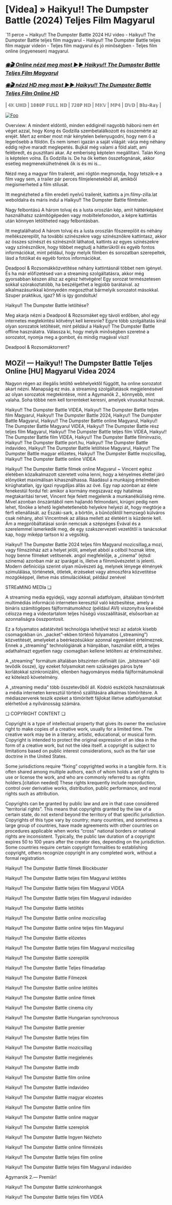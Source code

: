 <h1 tabindex="-1" class="heading-element" dir="auto">[Videa] » Haikyu!! The Dumpster Battle (2024) Teljes Film Magyarul</h1>

`11 perce ~ Haikyu!! The Dumpster Battle 2024 HU video - Haikyu!! The Dumpster Battle teljes film magyarul - Haikyu!! The Dumpster Battle teljes film magyar videón - Teljes film magyarul és jó minőségben - Teljes film online (ingyenesen) magyarul.

<b><i><h3> <a href="https://dmov.fun/hu/movie/1012201/haikyu-the-dumpster-battle-gityub" rel="nofollow">◉🎬 Online nézd meg most ►► Haikyu!! The Dumpster Battle Teljes Film Magyarul</a></b></i></h>

<b><i><h> <a href="https://dmov.fun/hu/movie/1012201/haikyu-the-dumpster-battle-gityub" rel="nofollow">◉🎬 nézd HD meg most ►► Haikyu!! The Dumpster Battle Teljes Film Online HD</a></b></i></h3>

| 𝟜𝕂 𝕌ℍ𝔻 | 𝟙𝟘𝟠𝟘ℙ 𝔽𝕌𝕃𝕃 ℍ𝔻 | 𝟟𝟚𝟘ℙ ℍ𝔻 | 𝕄𝕂𝕍 | 𝕄ℙ𝟜 | 𝔻𝕍𝔻 | 𝔹𝕝𝕦-ℝ𝕒𝕪 |

<a href="https://dmov.fun/hu/movie/1012201/haikyu-the-dumpster-battle-gityub" rel="nofollow"><img src="https://camo.githubusercontent.com/917e6ed5c302499242165dcc02bdbce85c075fd21b35918eb9c0b771855261b8/68747470733a2f2f7374617469632e7769787374617469632e636f6d2f6d656469612f6232343966395f61646163386637306662336634356238383639313639366337376465313866337e6d76322e676966" alt="Foo" style="max-width: 100%;"></a>

Overview: A mindent eldöntő, minden eddiginél nagyobb háború nem ért véget azzal, hogy Kong és Godzilla szembetalálkozott és összemérte az erejét. Mert az ember most már kénytelen belenyugodni, hogy nem ő a legerősebb a földön. És nem ismeri igazán a saját világát: várja még néhány eddig rejtve maradt meglepetés. Bujkál még valami a föld alatt, ami felébredt, és pusztítani akar. Az emberiség képtelen megállítani. Talán Kong is képtelen volna. És Godzilla is. De ha ők ketten összefognának, akkor esetleg megmenekülhetnének ők is és mi is…

Nézd meg a magyar film trailerét, ami rögtön megmondja, hogy tetszik-e a film vagy sem, a trailer pár perces filmjelenetekből áll, amikből megismerheted a film stílusát.

Itt megnézheted a film eredeti nyelvű trailerét, kattints a jm.filmy-zilla.lat weboldalra és máris indul a Haikyu!! The Dumpster Battle filmtrailer.

Nagy felbontású A három tolvaj és a lusta oroszlán kép, amit háttérképként használhatsz számítógépeden vagy mobiltelefonodon, a képre kattintás után könnyen letöltheted nagy felbontásban.

Itt megtalálhatod A három tolvaj és a lusta oroszlán főszereplőit és néhány mellékszereplőt, ha további színészekre vagy színésznőkre kattintasz, akkor az összes színészt és színésznőt láthatod, kattints az egyes színészekre vagy színésznőkre, hogy többet megtudj a hátterükről és egyéb fontos információkat, mint például, hogy melyik filmben és sorozatban szerepeltek, lásd a fotóikat és egyéb fontos információkat.

Deadpool & Rozsomákközvetítése néhány kattintásnál többet nem igényel. És ha már előfizetésed van a streaming szolgáltatásra, akkor még gyorsabban készen állsz az egész hétvégére! Egy sorozat természetesen sokkal szórakoztatóbb, ha beszélgethet a legjobb barátaival. az alkalmazásunkkal könnyedén megoszthat bármelyik sorozatot másokkal. Szuper praktikus, igaz? Mi is így gondoltuk!

Haikyu!! The Dumpster Battle letöltése?

Meg akarja nézni a Deadpool & Rozsomáket egy távoli erdőben, ahol egy internetes megtekintési kötvényt kell keresnie? Egyre több szolgáltatás kínál olyan sorozatok letöltését, mint például a Haikyu!! The Dumpster Battle offline használatra. Válassza ki, hogy melyik minőségben szeretné a sorozatot, nyomja meg a gombot, és mindig magával viszi!

Deadpool & Rozsomáktorrent?

## MOZi! — Haikyu!! The Dumpster Battle Teljes Online [HU] Magyarul Videa 2024

Nagyon régen az illegális letöltő webhelyektől függött, ha online sorozatot akart nézni. Manapság ez más. a streaming szolgáltatások megjelenésével az olyan sorozatok megtekintése, mint a Agymanók 2., könnyebb, mint valaha. Soha többé nem kell torrenteket keresni, amelyek vírusokat hoznak.

Haikyu!! The Dumpster Battle VIDEA, Haikyu!! The Dumpster Battle teljes film Magyarul, Haikyu!! The Dumpster Battle 2024, Haikyu!! The Dumpster Battle Magyarul, Haikyu!! The Dumpster Battle online Magyarul, Haikyu!! The Dumpster Battle Magyarul VIDEA, Haikyu!! The Dumpster Battle rész teljes film Magyarul, Haikyu!! The Dumpster Battle teljes film VIDEA, Haikyu!! The Dumpster Battle film VIDEA, Haikyu!! The Dumpster Battle filminvazio, Haikyu!! The Dumpster Battle port.hu, Haikyu!! The Dumpster Battle indavideo, Haikyu!! The Dumpster Battle letöltése Magyarul, Haikyu!! The Dumpster Battle magyar előzetes, Haikyu!! The Dumpster Battle mozicsillag, Haikyu!! The Dumpster Battle online VIDEA

Haikyu!! The Dumpster Battle filmek online Magyarul ~ Vincent egész életében közalkalmazott szeretett volna lenni, hogy a kényelmes élettel járó előnyöket maximálisan kihasználhassa. Ráadásul a munkajog értelmében kirúghatatlan, így igazi nyugdíjas állás az övé. Egy nap azonban az élete fenekestül fordul fel: amikor a kormány megszavaz egy hatalmas megtakarítási tervet, Vincent feje felett megjelenik a munkanélküliség réme. Mivel azonban önszántából nem hajlandó felmondani, kirúgni pedig nem lehet, főnöke a lehető leglehetetlenebb helyekre helyezi át, hogy megtörje a férfi ellenállását. az Északi-sark, a börtön, a bűnözőktől hemzsegő külváros csak néhány, ahol Vincentnek az állása mellett az életéért is küzdenie kell. Ám a megpróbáltatásai során nemcsak a szépséges Evával és a szerelemmel ismerkedik meg, de egy szakszervezeti vezetőtől is tanácsokat kap, hogy miképp tartson ki a végsőkig.

Haikyu!! The Dumpster Battle 2024 teljes film Magyarul mozicsillag,a mozi, vagy filmszínház azt a helyet jelöli, amelyet abból a célból hoznak létre, hogy benne filmeket vetítsenek. angol megfelelője, a „cinema” (ejtsd: szinema) azonban már az iparágat is, illetve a filmművészetet is jelenti. Modern definíciója szerint olyan művészeti ág, melynek lényege élmények szimulálása, történetek, ötletek, érzéseket vagy atmoszféra közvetítése mozgóképpel, illetve más stimulációkkal, például zenével

STREaMING MEDIa ❏

A streaming media egyidejű, vagy azonnali adatfolyam, általában tömörített multimédiás információ interneten keresztül való kézbesítése, amely a bináris számítógépes fájlformátumokhoz (például AVI) viszonyítva kevésbé célozza meg a videotartalom teljes hűségű visszaállítását, elsősorban az azonnaliságra összpontosít.

Ez a folyamatos adatátviteli technológia lehetővé teszi az adatok kisebb csomagokban ún. „packet”-ekben történő folyamatos („streaming”) közvetítését, amelyeket a beérkezésükkor azonnal egyenként értelmeznek. Ennek a „streaming” technológiának a hiányában, használat előtt, a teljes adathalmazt egyetlen nagy csomagban kellene letölteni az értelmezéshez.

A „streaming” formátum általában bitszinten definiált (ún. „bitstream”-ből tevődik össze), így ezeket folyamokat nem szükséges páros byte korlátokkal szinkronizálni, ellenben hagyományos média fájlformátumoknál ez kötelező követelmény.

A „streaming media” több összetevőből áll. Kódoló eszközök használatosak a média interneten keresztül történő szállítására alkalmas tömörítésre. A médiaszerverek teszik ezeket a tömörített fájlokat illetve adatfolyamatokat elérhetővé a nyilvánosság számára.

❏ COPYRIGHT CONTENT ❏

Copyright is a type of intellectual property that gives its owner the exclusive right to make copies of a creative work, usually for a limited time. The creative work may be in a literary, artistic, educational, or musical form. Copyright is intended to protect the original expression of an idea in the form of a creative work, but not the idea itself. a copyright is subject to limitations based on public interest considerations, such as the fair use doctrine in the United States.

Some jurisdictions require “fixing” copyrighted works in a tangible form. It is often shared among multiple authors, each of whom holds a set of rights to use or license the work, and who are commonly referred to as rights holders.[citation needed] These rights krequently include reproduction, control over derivative works, distribution, public performance, and moral rights such as attribution.

Copyrights can be granted by public law and are in that case considered “territorial rights”. This means that copyrights granted by the law of a certain state, do not extend beyond the territory of that specific jurisdiction. Copyrights of this type vary by country; many countries, and sometimes a large group of countries, have made agreements with other countries on procedures applicable when works “cross” national borders or national rights are inconsistent. Typically, the public law duration of a copyright expires 50 to 100 years after the creator dies, depending on the jurisdiction. Some countries require certain copyright formalities to establishing copyright, others recognize copyright in any completed work, without a formal registration.

Haikyu!! The Dumpster Battle  filmek Blockbuster

Haikyu!! The Dumpster Battle  teljes film Magyarul letöltés

Haikyu!! The Dumpster Battle  teljes film Magyarul VIDEA

Haikyu!! The Dumpster Battle  teljes film Magyarul indavideo

Haikyu!! The Dumpster Battle  letöltés

Haikyu!! The Dumpster Battle  online mozicsillag

Haikyu!! The Dumpster Battle  online teljes film Magyarul

Haikyu!! The Dumpster Battle  előzetes

Haikyu!! The Dumpster Battle  teljes film Magyarul mozicsillag

Haikyu!! The Dumpster Battle  szereplők

Haikyu!! The Dumpster Battle  Teljes filmadatlap

Haikyu!! The Dumpster Battle  Filmezek

Haikyu!! The Dumpster Battle  online letöltés

Haikyu!! The Dumpster Battle  online filmek

Haikyu!! The Dumpster Battle  cinema city

Haikyu!! The Dumpster Battle  Hungarian synchronous

Haikyu!! The Dumpster Battle  premier

Haikyu!! The Dumpster Battle  teljes film

Haikyu!! The Dumpster Battle  mozicsillag

Haikyu!! The Dumpster Battle  megjelenés

Haikyu!! The Dumpster Battle  imdb

Haikyu!! The Dumpster Battle  film online

Haikyu!! The Dumpster Battle  indavideo

Haikyu!! The Dumpster Battle  magyar elozetes

Haikyu!! The Dumpster Battle  online film

Haikyu!! The Dumpster Battle  online magyar

Haikyu!! The Dumpster Battle  szereplok

Haikyu!! The Dumpster Battle  Ingyen Nézheto

Haikyu!! The Dumpster Battle  online filmnézés

Haikyu!! The Dumpster Battle  teljes film online

Haikyu!! The Dumpster Battle  teljes film Magyarul indavideo

Agymanók 2.— Premiär!

Haikyu!! The Dumpster Battle  szinkronhangok

Haikyu!! The Dumpster Battle  teljes film VIDEA
